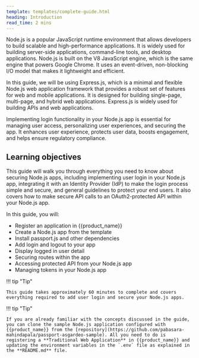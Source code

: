 ```yaml
---
template: templates/complete-guide.html
heading: Introduction
read_time: 2 mins
---
```


Node.js is a popular JavaScript runtime environment that allows developers to build scalable and high-performance applications. It is widely used for building server-side applications, command-line tools, and desktop applications. Node.js is built on the V8 JavaScript engine, which is the same engine that powers Google Chrome. It uses an event-driven, non-blocking I/O model that makes it lightweight and efficient.

In this guide, we will be using Express.js, which is a minimal and flexible Node.js web application framework that provides a robust set of features for web and mobile applications. It is designed for building single-page, multi-page, and hybrid web applications. Express.js is widely used for building APIs and web applications.

Implementing login functionality in your Node.js app is essential for managing user access, personalizing user experiences, and securing the app. It enhances user experience, protects user data, boosts engagement, and helps ensure regulatory compliance.

## Learning objectives 

This guide will walk you through everything you need to know about securing Node.js apps, including implementing user login in your Node.js app, integrating it with an Identity Provider (IdP) to make the login process simple and secure, and general guidelines to protect your end users. It also covers how to make secure API calls to an OAuth2-protected API within your Node.js app.

In this guide, you will:

* Register an application in {{product_name}}
* Create a Node.js app from the template
* Install passport.js and other dependencies
* Add login and logout to your app
* Display logged in user detail
* Securing routes within the app
* Accessing protected API from your Node.js app
* Managing tokens in your Node.js app


!!! tip "Tip"
    
    This guide takes approximately 60 minutes to complete and covers everything required to add user login and secure your Node.js apps.


!!! tip "Tip"
    
    If you are already familiar with the concepts discussed in the guide, you can clone the sample Node.js application configured with {{product_name}} from the [repository](https://github.com/pabasara-mahindapala/passport-asgardeo-sample). All you need to do is registering a **Traditional Web Application** in {{product_name}} and updating the environment variables in the `.env` file as explained in the **README.md** file.